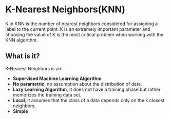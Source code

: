 # K-Nearest Neighbors(KNN)
K in KNN is the number of nearest neighbors considered for assigning a label to the current point.
K is an extremely important parameter and choosing the value of K is the most critical problem when working with the KNN algorithm.  
## What is it?
K-Nearest Neighbors is an:
- **Supervised Machine Learning Algorithm** 
- **No parametric**, no assumption about the distribution of data.
- **Lazy Learning Algorithm**, It does not have a training phase but rather memorizes the training data set. 
- **Local**, it assumes that the class of a data depends only on the k closest neighbors. 
- **Simple** 

